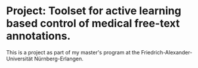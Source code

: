 # Project: Toolset for active learning based control of medical free-text annotations.

This is a project as part of my master's program at the Friedrich-Alexander-Universität Nürnberg-Erlangen.
